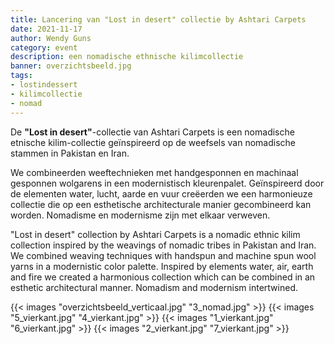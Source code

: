 ```yaml
---
title: Lancering van "Lost in desert" collectie by Ashtari Carpets
date: 2021-11-17
author: Wendy Guns
category: event
description: een nomadische ethnische kilimcollectie
banner: overzichtsbeeld.jpg
tags:
- lostindessert
- kilimcollectie
- nomad
---
```


De **"Lost in desert"**-collectie van Ashtari Carpets is een nomadische etnische kilim-collectie geïnspireerd op de weefsels van nomadische stammen in Pakistan en Iran. 

<!--more-->

We combineerden weeftechnieken met handgesponnen en machinaal gesponnen wolgarens in een modernistisch kleurenpalet. Geïnspireerd door de elementen water, lucht, aarde en vuur creëerden we een harmonieuze collectie die op een esthetische architecturale manier gecombineerd kan worden. Nomadisme en modernisme zijn met elkaar verweven.

"Lost in desert" collection by Ashtari Carpets is a nomadic ethnic kilim collection inspired by the weavings of nomadic tribes in Pakistan and Iran. We combined weaving techniques with handspun and machine spun wool yarns in a modernistic color palette.  Inspired by elements water, air, earth and fire we created a harmonious collection which can be combined in an esthetic architectural manner. Nomadism and modernism intertwined.

{{< images "overzichtsbeeld_verticaal.jpg" "3_nomad.jpg" >}}
{{< images "5_vierkant.jpg" "4_vierkant.jpg" >}}
{{< images "1_vierkant.jpg" "6_vierkant.jpg" >}}
{{< images "2_vierkant.jpg" "7_vierkant.jpg" >}}
